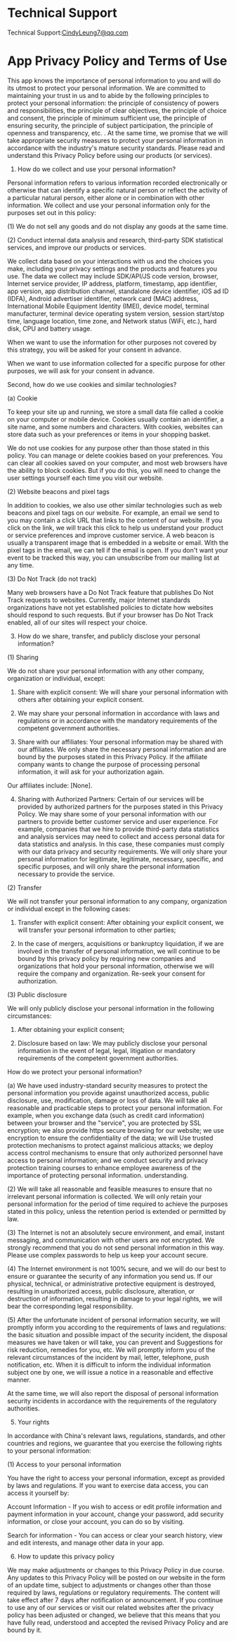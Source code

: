 # Technical Support
Technical Support:CindyLeung7@qq.com

#   App Privacy Policy and Terms of Use
This app knows the importance of personal information to you and will do its utmost to protect your personal information. We are committed to maintaining your trust in us and to abide by the following principles to protect your personal information: the principle of consistency of powers and responsibilities, the principle of clear objectives, the principle of choice and consent, the principle of minimum sufficient use, the principle of ensuring security, the principle of subject participation, the principle of openness and transparency, etc. . At the same time, we promise that we will take appropriate security measures to protect your personal information in accordance with the industry's mature security standards. Please read and understand this Privacy Policy before using our products (or services).

1. How do we collect and use your personal information?

Personal information refers to various information recorded electronically or otherwise that can identify a specific natural person or reflect the activity of a particular natural person, either alone or in combination with other information. We collect and use your personal information only for the purposes set out in this policy:

(1) We do not sell any goods and do not display any goods at the same time.

(2) Conduct internal data analysis and research, third-party SDK statistical services, and improve our products or services.

We collect data based on your interactions with us and the choices you make, including your privacy settings and the products and features you use. The data we collect may include SDK/API/JS code version, browser, Internet service provider, IP address, platform, timestamp, app identifier, app version, app distribution channel, standalone device identifier, iOS ad ID (IDFA), Android advertiser identifier, network card (MAC) address, International Mobile Equipment Identity (IMEI), device model, terminal manufacturer, terminal device operating system version, session start/stop time, language location, time zone, and Network status (WiFi, etc.), hard disk, CPU and battery usage.

When we want to use the information for other purposes not covered by this strategy, you will be asked for your consent in advance.

When we want to use information collected for a specific purpose for other purposes, we will ask for your consent in advance.

Second, how do we use cookies and similar technologies?

(a) Cookie

To keep your site up and running, we store a small data file called a cookie on your computer or mobile device. Cookies usually contain an identifier, a site name, and some numbers and characters. With cookies, websites can store data such as your preferences or items in your shopping basket.

We do not use cookies for any purpose other than those stated in this policy. You can manage or delete cookies based on your preferences. You can clear all cookies saved on your computer, and most web browsers have the ability to block cookies. But if you do this, you will need to change the user settings yourself each time you visit our website.

(2) Website beacons and pixel tags

In addition to cookies, we also use other similar technologies such as web beacons and pixel tags on our website. For example, an email we send to you may contain a click URL that links to the content of our website. If you click on the link, we will track this click to help us understand your product or service preferences and improve customer service. A web beacon is usually a transparent image that is embedded in a website or email. With the pixel tags in the email, we can tell if the email is open. If you don't want your event to be tracked this way, you can unsubscribe from our mailing list at any time.

(3) Do Not Track (do not track)

Many web browsers have a Do Not Track feature that publishes Do Not Track requests to websites. Currently, major Internet standards organizations have not yet established policies to dictate how websites should respond to such requests. But if your browser has Do Not Track enabled, all of our sites will respect your choice.

3. How do we share, transfer, and publicly disclose your personal information?

(1) Sharing

We do not share your personal information with any other company, organization or individual, except:

1. Share with explicit consent: We will share your personal information with others after obtaining your explicit consent.

2. We may share your personal information in accordance with laws and regulations or in accordance with the mandatory requirements of the competent government authorities.

3. Share with our affiliates: Your personal information may be shared with our affiliates. We only share the necessary personal information and are bound by the purposes stated in this Privacy Policy. If the affiliate company wants to change the purpose of processing personal information, it will ask for your authorization again.

Our affiliates include: [None].

4. Sharing with Authorized Partners: Certain of our services will be provided by authorized partners for the purposes stated in this Privacy Policy. We may share some of your personal information with our partners to provide better customer service and user experience. For example, companies that we hire to provide third-party data statistics and analysis services may need to collect and access personal data for data statistics and analysis. In this case, these companies must comply with our data privacy and security requirements. We will only share your personal information for legitimate, legitimate, necessary, specific, and specific purposes, and will only share the personal information necessary to provide the service.

(2) Transfer

We will not transfer your personal information to any company, organization or individual except in the following cases:

1. Transfer with explicit consent: After obtaining your explicit consent, we will transfer your personal information to other parties;

2. In the case of mergers, acquisitions or bankruptcy liquidation, if we are involved in the transfer of personal information, we will continue to be bound by this privacy policy by requiring new companies and organizations that hold your personal information, otherwise we will require the company and organization. Re-seek your consent for authorization.

(3) Public disclosure

We will only publicly disclose your personal information in the following circumstances:

1. After obtaining your explicit consent;

2. Disclosure based on law: We may publicly disclose your personal information in the event of legal, legal, litigation or mandatory requirements of the competent government authorities.

How do we protect your personal information?

(a) We have used industry-standard security measures to protect the personal information you provide against unauthorized access, public disclosure, use, modification, damage or loss of data. We will take all reasonable and practicable steps to protect your personal information. For example, when you exchange data (such as credit card information) between your browser and the "service", you are protected by SSL encryption; we also provide https secure browsing for our website; we use encryption to ensure the confidentiality of the data; we will Use trusted protection mechanisms to protect against malicious attacks; we deploy access control mechanisms to ensure that only authorized personnel have access to personal information; and we conduct security and privacy protection training courses to enhance employee awareness of the importance of protecting personal information. understanding.

(2) We will take all reasonable and feasible measures to ensure that no irrelevant personal information is collected. We will only retain your personal information for the period of time required to achieve the purposes stated in this policy, unless the retention period is extended or permitted by law.

(3) The Internet is not an absolutely secure environment, and email, instant messaging, and communication with other users are not encrypted. We strongly recommend that you do not send personal information in this way. Please use complex passwords to help us keep your account secure.

(4) The Internet environment is not 100% secure, and we will do our best to ensure or guarantee the security of any information you send us. If our physical, technical, or administrative protective equipment is destroyed, resulting in unauthorized access, public disclosure, alteration, or destruction of information, resulting in damage to your legal rights, we will bear the corresponding legal responsibility.

(5) After the unfortunate incident of personal information security, we will promptly inform you according to the requirements of laws and regulations: the basic situation and possible impact of the security incident, the disposal measures we have taken or will take, you can prevent and Suggestions for risk reduction, remedies for you, etc. We will promptly inform you of the relevant circumstances of the incident by mail, letter, telephone, push notification, etc. When it is difficult to inform the individual information subject one by one, we will issue a notice in a reasonable and effective manner.

At the same time, we will also report the disposal of personal information security incidents in accordance with the requirements of the regulatory authorities.

5. Your rights

In accordance with China's relevant laws, regulations, standards, and other countries and regions, we guarantee that you exercise the following rights to your personal information:

(1) Access to your personal information

You have the right to access your personal information, except as provided by laws and regulations. If you want to exercise data access, you can access it yourself by:

Account Information - If you wish to access or edit profile information and payment information in your account, change your password, add security information, or close your account, you can do so by visiting.

Search for information - You can access or clear your search history, view and edit interests, and manage other data in your app.

6. How to update this privacy policy

We may make adjustments or changes to this Privacy Policy in due course. Any updates to this Privacy Policy will be posted on our website in the form of an update time, subject to adjustments or changes other than those required by laws, regulations or regulatory requirements. The content will take effect after 7 days after notification or announcement. If you continue to use any of our services or visit our related websites after the privacy policy has been adjusted or changed, we believe that this means that you have fully read, understood and accepted the revised Privacy Policy and are bound by it.
